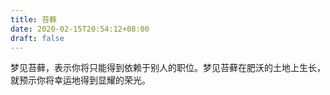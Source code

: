 ```yaml
---
title: 苔藓
date: 2020-02-15T20:54:12+08:00
draft: false
---
```


梦见苔藓，表示你将只能得到依赖于别人的职位。梦见苔藓在肥沃的土地上生长，就预示你将幸运地得到显耀的荣光。